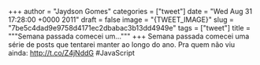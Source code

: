 
+++
author = "Jaydson Gomes"
categories = ["tweet"]
date = "Wed Aug 31 17:28:00 +0000 2011"
draft = false
image = "{TWEET_IMAGE}"
slug = "7be5c4dad9e9758d4171ec2dbabac3b13dd4949e"
tags = ["tweet"]
title = """Semana passada comecei um..."""
+++
Semana passada comecei uma série de posts que tentarei manter ao longo do ano. Pra quem não viu ainda: http://t.co/Z4jNddG #JavaScript
